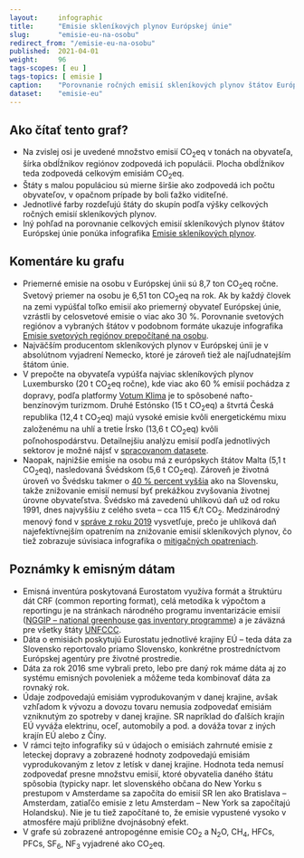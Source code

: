 ```yaml
---
layout:     infographic
title:      "Emisie skleníkových plynov Európskej únie"
slug:       "emisie-eu-na-osobu"
redirect_from: "/emisie-eu-na-osobu"
published:  2021-04-01
weight:     96
tags-scopes: [ eu ]
tags-topics: [ emisie ]
caption:    "Porovnanie ročných emisií skleníkových plynov štátov Európskej únie vyjadrené na obyvateľa aj na celkovú populáciu."
dataset:    "emisie-eu"
---
```


## Ako čítať tento graf?

* Na zvislej osi je uvedené množstvo emisií <glossary id="co2eq">CO<sub>2</sub>eq</glossary> v tonách na obyvateľa, šírka obdĺžnikov regiónov zodpovedá ich populácii. Plocha obdĺžnikov teda zodpovedá celkovým emisiám CO<sub>2</sub>eq.
* Štáty s malou populáciou sú mierne širšie ako zodpovedá ich počtu obyvateľov, v opačnom prípade by boli ťažko viditeľné.
* Jednotlivé farby rozdeľujú štáty do skupín podľa výšky celkových ročných emisií skleníkových plynov.
* Iný pohľad na porovnanie celkových emisií skleníkových plynov štátov Európskej únie ponúka infografika [Emisie skleníkových plynov](/infografiky/emisie-eu).

## Komentáre ku grafu

* Priemerné emisie na osobu v Európskej únii sú 8,7 ton CO<sub>2</sub>eq ročne. Svetový priemer na osobu je 6,51 ton CO<sub>2</sub>eq na rok. Ak by každý človek na zemi vypúšťal toľko emisií ako priemerný obyvateľ Európskej únie, vzrástli by celosvetové emisie o viac ako 30 %. Porovnanie svetových regiónov a vybraných štátov v podobnom formáte ukazuje infografika [Emisie svetových regiónov prepočítané na osobu](/infografiky/emisie-svet-na-osobu).
* Najväčším producentom skleníkových plynov v Európskej únii je v absolútnom vyjadrení Nemecko, ktoré je zároveň tiež ale najľudnatejším štátom únie.
* V prepočte na obyvateľa vypúšťa najviac skleníkových plynov Luxembursko (20 t CO<sub>2</sub>eq ročne), kde viac ako 60 % emisií pochádza z dopravy, podľa platformy [Votum Klima](https://today.rtl.lu/news/luxembourg/a/1184731.html) je to spôsobené nafto-benzínovým turizmom. Druhé Estónsko (15 t CO<sub>2</sub>eq) a štvrtá Česká republika (12,4 t CO<sub>2</sub>eq) majú vysoké emisie kvôli energetickému mixu založenému na uhlí a tretie Írsko (13,6 t CO<sub>2</sub>eq) kvôli poľnohospodárstvu. Detailnejšiu analýzu emisií podľa jednotlivých sektorov je možné nájsť v [spracovanom datasete](https://docs.google.com/spreadsheets/d/1KNL5d1CwLsLc8INquN7z5ABdr52APEsDjEsUcYGh_Mk/edit#gid=979818322).
* Naopak, najnižšie emisie na osobu má z európskych štátov Malta (5,1 t CO<sub>2</sub>eq), nasledovaná Švédskom (5,6 t CO<sub>2</sub>eq). Zároveň je životná úroveň vo Švédsku takmer o [40 % percent vyššia](https://en.wikipedia.org/wiki/List_of_countries_by_GDP_(PPP)_per_capita) ako na Slovensku, takže znižovanie emisií nemusí byť prekážkou zvyšovania životnej úrovne obyvateľstva. Švédsko má zavedenú uhlíkovú daň už od roku 1991, dnes najvyššiu z celého sveta – cca 115 €/t CO<sub>2</sub>. Medzinárodný menový fond v [správe z roku 2019](/studie/2019-mitigacne-opatrenia-mmf) vysvetľuje, prečo je uhlíková daň najefektívnejším opatrením na znižovanie emisií skleníkových plynov, čo tiež zobrazuje súvisiaca infografika o [mitigačných opatreniach](/infografiky/mitigacne-opatrenia-mmf).

## Poznámky k emisným dátam

* Emisná inventúra poskytovaná Eurostatom využíva formát a štruktúru dát CRF (common reporting format), celá metodika k výpočtom a reportingu je na stránkach národného programu inventarizácie emisií ([NGGIP – national greenhouse gas inventory programme](https://www.ipcc-nggip.iges.or.jp/)) a je záväzná pre všetky štáty [UNFCCC](https://cs.wikipedia.org/wiki/R%C3%A1mcov%C3%A1_%C3%BAmluva_OSN_o_zm%C4%9Bn%C4%9B_klimatu).
* Dáta o emisiách poskytujú Eurostatu jednotlivé krajiny EÚ – teda dáta za Slovensko reportovalo priamo Slovensko, konkrétne prostredníctvom Európskej agentúry pre životné prostredie.
* Dáta za rok 2016 sme vybrali preto, lebo pre daný rok máme dáta aj zo systému emisných povoleniek a môžeme teda kombinovať dáta za rovnaký rok.
* Údaje zodpovedajú emisiám vyprodukovaným v danej krajine, avšak vzhľadom k vývozu a dovozu tovaru nemusia zodpovedať emisiám vzniknutým zo spotreby v danej krajine. SR napríklad do ďalších krajín EÚ vyváža elektrinu, oceľ, automobily a pod. a dováža tovar z iných krajín EÚ alebo z Číny.
* V rámci tejto infografiky sú v údajoch o emisiách zahrnuté emisie z leteckej dopravy a zobrazené hodnoty zodpovedajú emisiám vyprodukovaným z letov z letísk v danej krajine. Hodnota teda nemusí zodpovedať presne množstvu emisií, ktoré obyvatelia daného štátu spôsobia (typicky napr. let slovenského občana do New Yorku s prestupom v Amsterdame sa započíta do emisií SR len ako Bratislava – Amsterdam, zatiaľčo emisie z letu Amsterdam – New York sa započítajú Holandsku). Nie je tu tiež započítané to, že emisie vypustené vysoko v atmosfére majú približne dvojnásobný efekt.
* V grafe sú zobrazené <glossary id="antropogennesklenikoveplyny">antropogénne emisie</glossary> CO<sub>2</sub> a N<sub>2</sub>O, CH<sub>4</sub>, HFCs, PFCs, SF<sub>6</sub>, NF<sub>3</sub> vyjadrené ako <glossary id="co2eq">CO<sub>2</sub>eq</glossary>.
